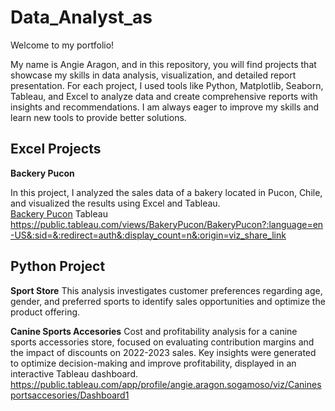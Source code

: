# Data_Analyst_as
Welcome to my portfolio!

My name is Angie Aragon, and in this repository, you will find projects that showcase my skills in data analysis, visualization, and detailed report presentation. For each project, I used tools like Python, Matplotlib, Seaborn, Tableau, and Excel to analyze data and create comprehensive reports with insights and recommendations. I am always eager to improve my skills and learn new tools to provide better solutions.


## Excel Projects
**Backery Pucon**

In this project, I analyzed the sales data of a bakery located in Pucon, Chile, and visualized the results using Excel and Tableau.  
[Backery Pucon](./Excel/Backery%20Pucon)
Tableau
https://public.tableau.com/views/BakeryPucon/BakeryPucon?:language=en-US&:sid=&:redirect=auth&:display_count=n&:origin=viz_share_link

## Python Project
**Sport Store**
This analysis investigates customer preferences regarding age, gender, and preferred sports to identify sales opportunities and optimize the product offering.

**Canine Sports Accesories**
Cost and profitability analysis for a canine sports accessories store, focused on evaluating contribution margins and the impact of discounts on 2022-2023 sales. Key insights were generated to optimize decision-making and improve profitability, displayed in an interactive Tableau dashboard. https://public.tableau.com/app/profile/angie.aragon.sogamoso/viz/Caninesportsaccesories/Dashboard1
